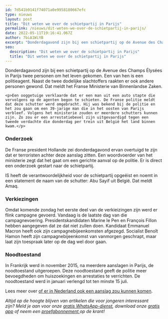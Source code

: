 ```yaml
---
id: 7d541b9141f74071a0e9958180667efc
type: nieuws
layout: post
title: "Dit weten we over de schietpartij in Parijs"
permalink: /nieuws/dit-weten-we-over-de-schietpartij-in-parijs/
date: 2022-05-11T19:16:41.067Z
author: 7biA1WiYB
excerpt: "Donderdagavond zijn bij een schietpartij op de Avenue des Champs Élysées in Parijs twee personen om het leven gekomen. Een van hen is een politieagent. Naast de twee dodelijke slachtoffers raakten er ook andere personen gewond. Dat meldt het Franse Ministerie van Binnenlandse Zaken.  "
seo:
  description: "Dit weten we over de schietpartij in Parijs"
  title: "Dit weten we over de schietpartij in Parijs"
---
```

Donderdagavond zijn bij een schietpartij op de Avenue des Champs Élysées in Parijs twee personen om het leven gekomen. Een van hen is een politieagent. Naast de twee dodelijke slachtoffers raakten er ook andere personen gewond. Dat meldt het Franse Ministerie van Binnenlandse Zaken.  

    <p>Een ooggetuige verklaarde dat er een man uit een auto stapte die vervolgens op de agenten begon te schieten. De Franse politie meldt dat deze schutter werd omgebracht. Hij was bekend bij de politie en het zou gaan om een 39-jarige man die in het oosten van Parijs verbleef. Volgens het ministerie zouden er meerdere schutters kunnen zijn. Zo zou er een arrestatiebevel zijn uitgevaardigd tegen een tweede verdachte die donderdag per trein uit België het land binnen kwam.</p>
<h3>Onderzoek</h3>
<p>De Franse president Hollande zei donderdagavond ervan overtuigd te zijn dat er terroristen achter deze aanslag zitten. Een woordvoerder van het ministerie zegt dat het gaat om een gerichte aanval op de politie. Er is direct een onderzoek gestart naar de schietpartij.</p>
<p>IS heeft de verantwoordelijkheid voor de schietpartij opgeëist en noemt in een statement de naam van de schutter: Abu Sayif uit België. Dat meldt Amaq.</p>
<h3>Verkiezingen</h3>
<p>Omdat komende zondag het eerste deel van de verkieizingen zijn werd er flink campagne gevoerd. Vandaag is de laatste dag van die campagnevoering. Presidentskandidaten Marine le Pen en François Fillon hebben aangegeven dat ze dat niet zullen doen. Kandidaat Emmanuel Macron heeft ook zijn campagnebijeenkomsten afgezegd. Socialist Benoît Hamon heeft zijn campagnebijeenkomst van vanmorgen geschrapt, maar laat zijn toespraak later op de dag wel door gaan. </p>
<h3>Noodtoestand</h3>
<p>In Frankrijk werd in november 2015, na meerdere aanslagen in Parijs, de noodtoestand uitgeroepen. Deze noodtoestand geeft de politie meer bevoegdheden om huiszoekingen en arrestaties te verrichten. De noodtoestand werd in januari verlengd tot ten minste 15 juli.</p>
<p>Lees meer over <a href="https://original.sevendays.nl/nieuws/gaat-ook-aanslagen-plegen-nederland">of er in Nederland ook een aanslag zou kunnen komen</a>.</p>
<p><em>Altijd op de hoogte blijven van artikelen die voor jongeren interessant zijn? Meld je aan voor onze </em><a href="https://original.sevendays.nl/whatsapp"><em>gratis WhatsApp-dienst</em></a><em>, download onze </em><a href="https://original.sevendays.nl/app"><em>gratis app</em></a><em> of neem een </em><a href="https://abonneren.sevendays.nl/abonneren/abonnementen/ae/artikel"><em>proefabonnement </em></a><em>op de krant!</em></p>  
